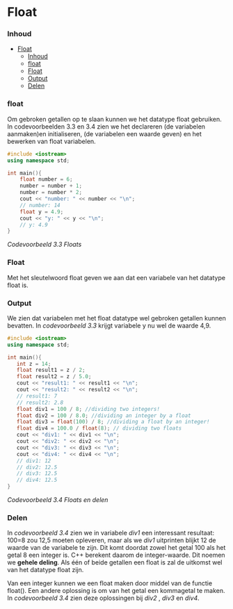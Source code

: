 
# Float [](title-id)

### Inhoud[](toc-id)
- [Float ](#float-)
    - [Inhoud](#inhoud)
    - [float](#float)
    - [Float](#float-1)
    - [Output](#output)
    - [Delen](#delen)


### float
Om gebroken getallen op te slaan kunnen we het datatype float gebruiken. In codevoorbeelden
3.3 en 3.4 zien we het declareren (de variabelen aanmaken)en initialiseren, 
(de variabelen een waarde geven) en het bewerken van float variabelen.

```c++
#include <iostream>
using namespace std;

int main(){
    float number = 6;
    number = number + 1;
    number = number * 2;
    cout << "number: " << number << "\n";
    // number: 14
    float y = 4.9;
    cout << "y: " << y << "\n";
    // y: 4.9
}
```
*Codevoorbeeld 3.3 Floats*

### Float
Met het sleutelwoord float geven we aan dat een variabele van het datatype float is.

### Output
We zien dat variabelen met het float datatype wel gebroken getallen kunnen bevatten.
In *codevoorbeeld 3.3* krijgt variabele y nu wel de waarde 4,9.

```c++
#include <iostream>
using namespace std;

int main(){
   int z = 14;
   float result1 = z / 2;
   float result2 = z / 5.0;
   cout << "result1: " << result1 << "\n";
   cout << "result2: " << result2 << "\n";
   // result1: 7
   // result2: 2.8
   float div1 = 100 / 8; //dividing two integers!
   float div2 = 100 / 8.0; //dividing an integer by a float
   float div3 = float(100) / 8; //dividing a float by an integer!
   float div4 = 100.0 / float(8); // dividing two floats
   cout << "div1: " << div1 << "\n";
   cout << "div2: " << div2 << "\n";
   cout << "div3: " << div3 << "\n";
   cout << "div4: " << div4 << "\n";
   // div1: 12
   // div2: 12.5
   // div3: 12.5
   // div4: 12.5
}
```
*Codevoorbeeld 3.4 Floats en delen*

### Delen

In *codevoorbeeld 3.4* zien we in variabele *div1*  een interessant resultaat: 100=8 zou
12,5 moeten opleveren, maar als we *div1* uitprinten blijkt 12 de waarde van de variabele
te zijn. Dit komt doordat zowel het getal 100 als het getal 8 een integer is. C++ berekent
daarom de integer-waarde. Dit noemen we **gehele deling**. Als één of beide getallen een
float is zal de uitkomst wel van het datatype float zijn. 

Van een integer kunnen we een
float maken door middel van de functie float(). Een andere oplossing is om van het
getal een kommagetal te maken. In *codevoorbeeld 3.4* zien deze oplossingen bij *div2* ,
*div3* en *div4*.
